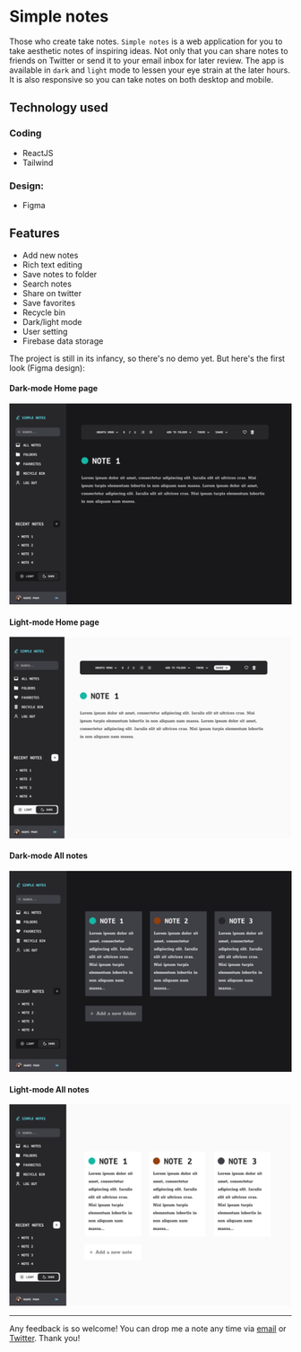 # Simple notes

Those who create take notes. `Simple notes` is a web application for you to take aesthetic notes of inspiring ideas. Not only that you can share notes to friends on Twitter or send it to your email inbox for later review. The app is available in `dark` and `light` mode to lessen your eye strain at the later hours. It is also responsive so you can take notes on both desktop and mobile.

## Technology used

### Coding
- ReactJS
- Tailwind

### Design: 
- Figma

## Features
- Add new notes
- Rich text editing
- Save notes to folder
- Search notes
- Share on twitter
- Save favorites
- Recycle bin
- Dark/light mode
- User setting
- Firebase data storage

The project is still in its infancy, so there's no demo yet. But here's the first look (Figma design):

#### Dark-mode Home page

![Editor-dark](https://github.com/naomi-pham/simple-notes/blob/2edd85b8089da02b3758cbb8c9e734f62d74973f/images/%23editor%20(2).png)

#### Light-mode Home page

![Editor-light](https://github.com/naomi-pham/simple-notes/blob/3fe7801c3c5b08a4f5c9ac45eb745b9769d10a51/images/%23editor%20(3).png)

#### Dark-mode All notes

![All-note-dark](https://github.com/naomi-pham/simple-notes/blob/6e8ed0a074a7ae0ec73f07f7a09a76f612331348/images/%23all-notes.png)

#### Light-mode All notes

![All-note-light](https://github.com/naomi-pham/simple-notes/blob/main/images/%23all-notes%20(1).png)

---

Any feedback is so welcome! You can drop me a note any time via [email](mailto:phambaonguyendn@gmail.com) or [Twitter](https://twitter.com/naomipham_). Thank you!
